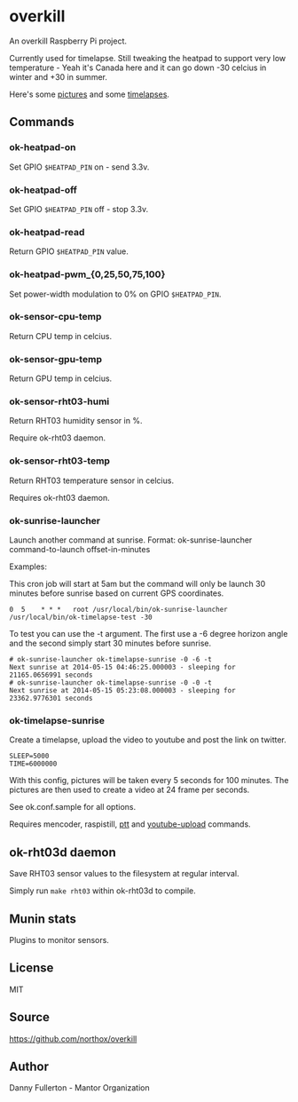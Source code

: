 # overkill
An overkill Raspberry Pi project.

Currently used for timelapse. Still tweaking the heatpad to support very low temperature - Yeah it's Canada here and it can go down -30 celcius in winter and +30 in summer.

Here's some [pictures](https://plus.google.com/photos/113754991837021958718/albums/5970466140155217569) and some [timelapses](https://twitter.com/RasPimelapse).

## Commands

### ok-heatpad-on
Set GPIO `$HEATPAD_PIN` on - send 3.3v.

### ok-heatpad-off
Set GPIO `$HEATPAD_PIN` off - stop 3.3v.

### ok-heatpad-read
Return GPIO `$HEATPAD_PIN` value.

### ok-heatpad-pwm_{0,25,50,75,100}
Set power-width modulation to 0% on GPIO `$HEATPAD_PIN`.

### ok-sensor-cpu-temp
Return CPU temp in celcius.

### ok-sensor-gpu-temp
Return GPU temp in celcius.

### ok-sensor-rht03-humi
Return RHT03 humidity sensor in %.

Require ok-rht03 daemon.

### ok-sensor-rht03-temp
Return RHT03 temperature sensor in celcius.

Requires ok-rht03 daemon.

### ok-sunrise-launcher
Launch another command at sunrise. Format: ok-sunrise-launcher command-to-launch offset-in-minutes

Examples:

This cron job will start at 5am but the command will only be launch 30 minutes before sunrise based on current GPS coordinates.
    
    0  5	* * *	root /usr/local/bin/ok-sunrise-launcher /usr/local/bin/ok-timelapse-test -30

To test you can use the -t argument. The first use a -6 degree horizon angle and the second simply start 30 minutes before sunrise.

    # ok-sunrise-launcher ok-timelapse-sunrise -0 -6 -t
    Next sunrise at 2014-05-15 04:46:25.000003 - sleeping for 21165.0656991 seconds
    # ok-sunrise-launcher ok-timelapse-sunrise -0 -0 -t
    Next sunrise at 2014-05-15 05:23:08.000003 - sleeping for 23362.9776301 seconds

### ok-timelapse-sunrise
Create a timelapse, upload the video to youtube and post the link on twitter.

    SLEEP=5000
    TIME=6000000

With this config, pictures will be taken every 5 seconds for 100 minutes. The pictures are then used to create a video at 24 frame per seconds.

See ok.conf.sample for all options.

Requires mencoder, raspistill, [ptt](http://mike.verdone.ca/twitter/) and [youtube-upload](https://code.google.com/p/youtube-upload/) commands.

## ok-rht03d daemon
Save RHT03 sensor values to the filesystem at regular interval.

Simply run `make rht03` within ok-rht03d to compile.

## Munin stats
Plugins to monitor sensors.

## License
MIT

## Source
https://github.com/northox/overkill

## Author
Danny Fullerton - Mantor Organization

